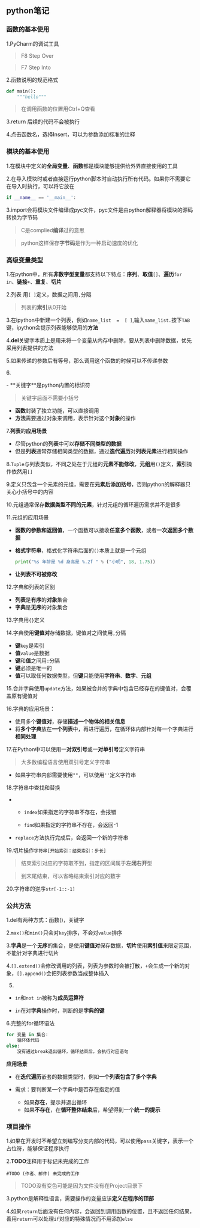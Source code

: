 ## python笔记

### 函数的基本使用

1.PyCharm的调试工具

> F8 Step Over

> F7 Step Into 

2.函数说明的规范格式

```python
def main():
    """hello"""
```

> 在调用函数的位置用Ctrl+Q查看

3.return 后续的代码不会被执行

4.点击函数名，选择Insert，可以为参数添加标准的注释

### 模块的基本使用

1.在模块中定义的**全局变量**、**函数**都是模块能够提供给外界直接使用的工具

2.在导入模块时或者直接运行python脚本时自动执行所有代码。如果你不需要它在导入时执行，可以将它放在

```python
if __name__ == '__main__':
```

3.import会将模块文件编译成pyc文件，pyc文件是由python解释器将模块的源码转换为字节码

> C是complied**编译**过的意思

> python这样保存**字节码**是作为一种启动速度的优化



### 高级变量类型

1.在python中，所有**非数字型变量**都支持以下特点：**序列**、**取值**`[]`、**遍历**`for in`、**链接**`+`、**重复**、**切片**

2.列表 用`[ ]`定义，数据之间用`,`分隔

> 列表的**索引**从0开始

3.在ipython中新建一个列表，例如`name_list  =  [ ]`,输入`name_list.`按下`TAB`键，ipython会提示列表能够使用的**方法**

4.**del**关键字本质上是用来将一个变量从内存中删除，要从列表中删除数据，优先采用列表提供的方法

5.如果传递的参数后有等号，那么调用这个函数的时候可以不传递参数

<p align="left">6.</p>
- **关键字**是python内置的标识符

> 关键字后面不需要小括号

- **函数**封装了独立功能，可以直接调用
- **方法**需要通过对象来调用，表示针对这个**对象**的操作

7.**列表**的**应用场景**

- 尽管python的**列表**中可以**存储不同类型的数据**
- 但是**列表**通常存储相同类型的数据，通过**迭代遍历**对**列表元素**进行相同操作

8.`Tuple`与列表类似，不同之处在于元组的**元素不能修改**，**元组**用`()`定义，**索引**操作依然用`[]`

9.定义只包含一个元素的元组，需要在**元素后添加括号**，否则python的解释器只关心小括号中的内容

10.元组通常保存**数据类型不同的元素**，针对元组的循环遍历需求并不是很多

11.元组的应用场景

- **函数的参数和返回值**，一个函数可以接收**任意多个函数**，或者**一次返回多个数据**

- **格式字符串**，格式化字符串后面的`()`本质上就是一个元组

  ```python
  print("%s 年龄是 %d 身高是 %.2f " % ("小明", 18, 1.75))
  ```

- **让列表不可被修改**

12.字典和列表的区别

- **列表**是**有序**的**对象**集合
- **字典**是**无序**的对象集合

13.字典用`{}`定义

14.字典使用**键值对**存储数据，键值对之间使用`,`分隔

- **键**`key`是索引
- **值**`value`是数据
- **键**和**值**之间用`:`分隔
- **键**必须是唯一的
- **值**可以取任何数据类型，但**键**只能使用**字符串**、**数字**、**元组**

15.合并字典使用`update`方法，如果被合并的字典中包含已经存在的键值对，会覆盖原有键值对

16.字典的应用场景：

- 使用多个**键值对**，存储**描述一个物体的相关信息**
- 将**多个字典**放在**一个列表**中，再进行遍历，在循环体内部针对每一个字典进行**相同处理**

17.在Python中可以使用**一对双引号**或**一对单引号**定义字符串

> 大多数编程语言使用双引号定义字符串

- 如果字符串内部需要使用`""`，可以使用`''`定义字符串

18.字符串中查找和替换

- ​	

  - `index`如果指定的字符串不存在，会报错

  - `find`如果指定的字符串不存在，会返回-1

- `replace`方法执行完成后，会返回一个新的字符串

19.切片操作`字符串[开始索引：结束索引：步长]`

> 结束索引对应的字符取不到，指定的区间属于**左闭右开**型

> 到末尾结束，可以省略结束索引对应的数字

20.字符串的逆序`str[-1::-1]`

### 公共方法

1.del有两种方式：函数()，关键字

2.`max()`和`min()`只会对`key`排序，不会对`value`排序

3.**字典**是一个**无序**的集合，是使用**键值对**保存数据，**切片**使用**索引值**来限定范围，不能针对字典进行切片

4.`[].extend()`会修改调用的列表，列表为参数时会被打散，`+`会生成一个新的对象，`[].append()`会把列表参数当成整体插入

5.

- `in`和`not in`被称为**成员运算符**

- `in`在对**字典**操作时，判断的是**字典的键**

6.完整的for循环语法

```python
for 变量 in 集合:
	循环体代码
else:
	没有通过break退出循环，循环结束后，会执行对应语句
```

**应用场景**

- 在**迭代遍历**嵌套的数据类型时，例如**一个列表包含了多个字典**

- 需求：要判断某一个字典中是否存在指定的值
  - 如果**存在**，提示并退出循环
  - 如果**不存在**，在**循环整体结束**后，希望得到一个**统一的提示**

### 项目操作

1.如果在开发时不希望立刻编写分支内部的代码，可以使用`pass`关键字，表示一个占位符，能够保证程序执行

2.**TODO**注释用于标记未完成的工作

`#TODO (作者、邮件) 未完成的工作`

> TODO没有变色可能是因为文件没有在Project目录下

3.python是解释性语言，需要操作的变量应该**定义在程序的顶部**

4.如果`return`后面没有任何内容，会返回到调用函数的位置，且不返回任何结果，善用`return`可以处理`if`对应的特殊情况而不用添加`else`
